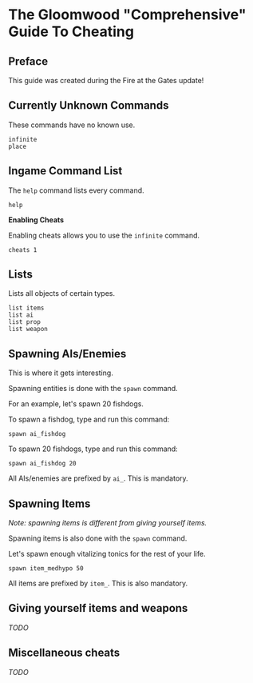 # The Gloomwood "Comprehensive" Guide To Cheating

## Preface

This guide was created during the Fire at the Gates update!

## Currently Unknown Commands

These commands have no known use.
```
infinite
place
```

## Ingame Command List

The `help` command lists every command.

```
help
```

**Enabling Cheats**

Enabling cheats allows you to use the `infinite` command.
```
cheats 1
```

## Lists

Lists all objects of certain types.
```
list items
list ai
list prop
list weapon 
```

## Spawning AIs/Enemies

This is where it gets interesting.

Spawning entities is done with the `spawn` command.

For an example, let's spawn 20 fishdogs.

To spawn a fishdog, type and run this command:

```
spawn ai_fishdog
```

To spawn 20 fishdogs, type and run this command:

```
spawn ai_fishdog 20
```

All AIs/enemies are prefixed by `ai_`. This is mandatory.

## Spawning Items 

*Note: spawning items is different from giving yourself items.*

Spawning items is also done with the `spawn` command.

Let's spawn enough vitalizing tonics for the rest of your life.

```
spawn item_medhypo 50
```

All items are prefixed by `item_`. This is also mandatory.

## Giving yourself items and weapons

*TODO*

## Miscellaneous cheats

*TODO*



